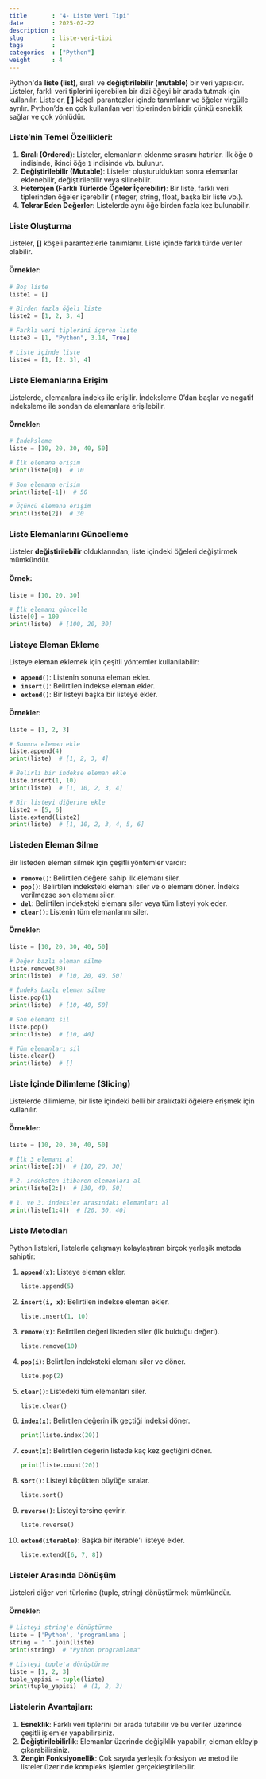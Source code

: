 ```yaml
---  
title       : "4- Liste Veri Tipi"
date        : 2025-02-22
description : 
slug        : liste-veri-tipi
tags        : 
categories  : ["Python"]
weight      : 4
---
```

Python'da **liste (list)**, sıralı ve **değiştirilebilir (mutable)** bir veri yapısıdır. Listeler, farklı veri tiplerini içerebilen bir dizi öğeyi bir arada tutmak için kullanılır. Listeler, **[ ]** köşeli parantezler içinde tanımlanır ve öğeler virgülle ayrılır. Python’da en çok kullanılan veri tiplerinden biridir çünkü esneklik sağlar ve çok yönlüdür.

### Liste’nin Temel Özellikleri:
1. **Sıralı (Ordered)**: Listeler, elemanların eklenme sırasını hatırlar. İlk öğe `0` indisinde, ikinci öğe `1` indisinde vb. bulunur.
2. **Değiştirilebilir (Mutable)**: Listeler oluşturulduktan sonra elemanlar eklenebilir, değiştirilebilir veya silinebilir.
3. **Heterojen (Farklı Türlerde Öğeler İçerebilir)**: Bir liste, farklı veri tiplerinden öğeler içerebilir (integer, string, float, başka bir liste vb.).
4. **Tekrar Eden Değerler**: Listelerde aynı öğe birden fazla kez bulunabilir.

### Liste Oluşturma
Listeler, **[]** köşeli parantezlerle tanımlanır. Liste içinde farklı türde veriler olabilir.

#### Örnekler:
```python
# Boş liste
liste1 = []

# Birden fazla öğeli liste
liste2 = [1, 2, 3, 4]

# Farklı veri tiplerini içeren liste
liste3 = [1, "Python", 3.14, True]

# Liste içinde liste
liste4 = [1, [2, 3], 4]
```

### Liste Elemanlarına Erişim
Listelerde, elemanlara indeks ile erişilir. İndeksleme 0’dan başlar ve negatif indeksleme ile sondan da elemanlara erişilebilir.

#### Örnekler:
```python
# İndeksleme
liste = [10, 20, 30, 40, 50]

# İlk elemana erişim
print(liste[0])  # 10

# Son elemana erişim
print(liste[-1])  # 50

# Üçüncü elemana erişim
print(liste[2])  # 30
```

### Liste Elemanlarını Güncelleme
Listeler **değiştirilebilir** olduklarından, liste içindeki öğeleri değiştirmek mümkündür.

#### Örnek:
```python
liste = [10, 20, 30]

# İlk elemanı güncelle
liste[0] = 100
print(liste)  # [100, 20, 30]
```

### Listeye Eleman Ekleme
Listeye eleman eklemek için çeşitli yöntemler kullanılabilir:

- **`append()`**: Listenin sonuna eleman ekler.
- **`insert()`**: Belirtilen indekse eleman ekler.
- **`extend()`**: Bir listeyi başka bir listeye ekler.

#### Örnekler:
```python
liste = [1, 2, 3]

# Sonuna eleman ekle
liste.append(4)
print(liste)  # [1, 2, 3, 4]

# Belirli bir indekse eleman ekle
liste.insert(1, 10)
print(liste)  # [1, 10, 2, 3, 4]

# Bir listeyi diğerine ekle
liste2 = [5, 6]
liste.extend(liste2)
print(liste)  # [1, 10, 2, 3, 4, 5, 6]
```

### Listeden Eleman Silme
Bir listeden eleman silmek için çeşitli yöntemler vardır:

- **`remove()`**: Belirtilen değere sahip ilk elemanı siler.
- **`pop()`**: Belirtilen indeksteki elemanı siler ve o elemanı döner. İndeks verilmezse son elemanı siler.
- **`del`**: Belirtilen indeksteki elemanı siler veya tüm listeyi yok eder.
- **`clear()`**: Listenin tüm elemanlarını siler.

#### Örnekler:
```python
liste = [10, 20, 30, 40, 50]

# Değer bazlı eleman silme
liste.remove(30)
print(liste)  # [10, 20, 40, 50]

# İndeks bazlı eleman silme
liste.pop(1)
print(liste)  # [10, 40, 50]

# Son elemanı sil
liste.pop()
print(liste)  # [10, 40]

# Tüm elemanları sil
liste.clear()
print(liste)  # []
```

### Liste İçinde Dilimleme (Slicing)
Listelerde dilimleme, bir liste içindeki belli bir aralıktaki öğelere erişmek için kullanılır.

#### Örnekler:
```python
liste = [10, 20, 30, 40, 50]

# İlk 3 elemanı al
print(liste[:3])  # [10, 20, 30]

# 2. indeksten itibaren elemanları al
print(liste[2:])  # [30, 40, 50]

# 1. ve 3. indeksler arasındaki elemanları al
print(liste[1:4])  # [20, 30, 40]
```

### Liste Metodları
Python listeleri, listelerle çalışmayı kolaylaştıran birçok yerleşik metoda sahiptir:

1. **`append(x)`**: Listeye eleman ekler.
   ```python
   liste.append(5)
   ```

2. **`insert(i, x)`**: Belirtilen indekse eleman ekler.
   ```python
   liste.insert(1, 10)
   ```

3. **`remove(x)`**: Belirtilen değeri listeden siler (ilk bulduğu değeri).
   ```python
   liste.remove(10)
   ```

4. **`pop(i)`**: Belirtilen indeksteki elemanı siler ve döner.
   ```python
   liste.pop(2)
   ```

5. **`clear()`**: Listedeki tüm elemanları siler.
   ```python
   liste.clear()
   ```

6. **`index(x)`**: Belirtilen değerin ilk geçtiği indeksi döner.
   ```python
   print(liste.index(20))
   ```

7. **`count(x)`**: Belirtilen değerin listede kaç kez geçtiğini döner.
   ```python
   print(liste.count(20))
   ```

8. **`sort()`**: Listeyi küçükten büyüğe sıralar.
   ```python
   liste.sort()
   ```

9. **`reverse()`**: Listeyi tersine çevirir.
   ```python
   liste.reverse()
   ```

10. **`extend(iterable)`**: Başka bir iterable'ı listeye ekler.
    ```python
    liste.extend([6, 7, 8])
    ```

### Listeler Arasında Dönüşüm
Listeleri diğer veri türlerine (tuple, string) dönüştürmek mümkündür.

#### Örnekler:
```python
# Listeyi string'e dönüştürme
liste = ['Python', 'programlama']
string = ' '.join(liste)
print(string)  # "Python programlama"

# Listeyi tuple'a dönüştürme
liste = [1, 2, 3]
tuple_yapisi = tuple(liste)
print(tuple_yapisi)  # (1, 2, 3)
```

### Listelerin Avantajları:
1. **Esneklik**: Farklı veri tiplerini bir arada tutabilir ve bu veriler üzerinde çeşitli işlemler yapabilirsiniz.
2. **Değiştirilebilirlik**: Elemanlar üzerinde değişiklik yapabilir, eleman ekleyip çıkarabilirsiniz.
3. **Zengin Fonksiyonellik**: Çok sayıda yerleşik fonksiyon ve metod ile listeler üzerinde kompleks işlemler gerçekleştirilebilir.

